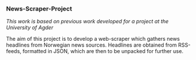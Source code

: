 ### News-Scraper-Project

*This work is based on previous work developed for a project at the University of Agder*

The aim of this project is to develop a web-scraper which gathers news headlines from Norwegian news sources.
Headlines are obtained from RSS-feeds, formatted in JSON, which are then to be unpacked for further use.